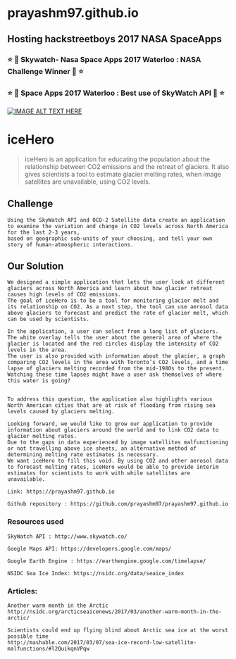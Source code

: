 # prayashm97.github.io
## Hosting hackstreetboys 2017 NASA SpaceApps

### ⭐️ 🚀 Skywatch- Nasa Space Apps 2017 Waterloo : NASA Challenge Winner 🚀 ⭐️ 
### ⭐️ 🚀 Space Apps 2017 Waterloo : Best use of SkyWatch API 🚀 ⭐️ 

[![IMAGE ALT TEXT HERE](http://img.youtube.com/vi/IBPh9Sa0lUU/0.jpg)](http://www.youtube.com/watch?v=IBPh9Sa0lUU)

# iceHero
>iceHero is an application for educating the population about the relationship between CO2 emissions and the retreat of glaciers. 
>It also gives scientists a tool to estimate glacier melting rates, when image satellites are unavailable, using CO2 levels.

## Challenge 
```
Using the SkyWatch API and OCO-2 Satellite data create an application to examine the variation and change in CO2 levels across North America for the last 2-3 years, 
based on geographic sub-units of your choosing, and tell your own story of human-atmospheric interactions.
```
## Our Solution
```
We designed a simple application that lets the user look at different glaciers across North America and learn about how glacier retreat causes high levels of CO2 emissions. 
The goal of iceHero is to be a tool for monitoring glacier melt and its relationship on CO2. As a next step, the tool can use aerosol data above glaciers to forecast and predict the rate of glacier melt, which can be used by scientists.

In the application, a user can select from a long list of glaciers. 
The white overlay tells the user about the general area of where the glacier is located and the red circles display the intensity of CO2 levels in the area. 
The user is also provided with information about the glacier, a graph comparing CO2 levels in the area with Toronto’s CO2 levels, and a time lapse of glaciers melting recorded from the mid-1980s to the present. 
Watching these time lapses might have a user ask themselves of where this water is going?


To address this question, the application also highlights various North American cities that are at risk of flooding from rising sea levels caused by glaciers melting.

Looking forward, we would like to grow our application to provide information about glaciers around the world and to link CO2 data to glacier melting rates. 
Due to the gaps in data experienced by image satellites malfunctioning or not travelling above ice sheets, an alternative method of determining melting rate estimates is necessary. 
We want iceHero to fill this void. By using CO2 and other aerosol data to forecast melting rates, iceHero would be able to provide interim estimates for scientists to work with while satellites are unavailable.

```
```
Link: https://prayashm97.github.io

Github repository : https://github.com/prayashm97/prayashm97.github.io

```

### Resources used
```
SkyWatch API : http://www.skywatch.co/

Google Maps API: https://developers.google.com/maps/

Google Earth Engine : https://earthengine.google.com/timelapse/

NSIDC Sea Ice Index: https://nsidc.org/data/seaice_index
```

### Articles:
```
Another warm month in the Arctic http://nsidc.org/arcticseaicenews/2017/03/another-warm-month-in-the-arctic/

Scientists could end up flying blind about Arctic sea ice at the worst possible time 
http://mashable.com/2017/03/07/sea-ice-record-low-satellite-malfunctions/#l2QuikqnVPqw
```
